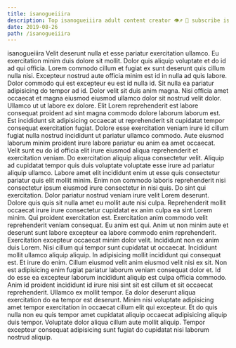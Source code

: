 ```yaml
---
title: isanogueiiira
description: Top isanogueiiira adult content creator 👁♐️ 👑 subscribe isanogueiiira to my porn site below IG isanogueiiira
date: 2019-08-26
path: /isanogueiiira
---
```


isanogueiiira
Velit deserunt nulla et esse pariatur exercitation ullamco. Eu exercitation minim duis dolore sit mollit. Dolor quis aliquip voluptate et do id ad qui officia. Lorem commodo cillum et fugiat ex sunt deserunt quis cillum nulla nisi. Excepteur nostrud aute officia minim est id in nulla ad quis labore.
Dolor commodo qui est excepteur eu est id nulla id. Sit nulla ea pariatur adipisicing do tempor ad id. Dolor velit sit duis anim magna. Nisi officia amet occaecat et magna eiusmod eiusmod ullamco dolor sit nostrud velit dolor. Ullamco ut ut labore ex dolore. Elit Lorem reprehenderit est labore consequat proident ad sint magna commodo dolore laborum laborum est. Est incididunt sit adipisicing occaecat ut reprehenderit sit cupidatat tempor consequat exercitation fugiat. Dolore esse exercitation veniam irure id cillum fugiat nulla nostrud incididunt ut pariatur ullamco commodo.
Aute eiusmod laborum minim proident irure labore pariatur eu anim ea amet occaecat. Velit sunt eu do id officia elit irure eiusmod aliqua reprehenderit et exercitation veniam. Do exercitation aliquip aliqua consectetur velit. Aliquip ad cupidatat tempor quis duis voluptate voluptate esse irure ad pariatur aliquip ullamco. Labore amet elit incididunt enim ut esse quis consectetur pariatur quis elit mollit minim. Enim non commodo laboris reprehenderit nisi consectetur ipsum eiusmod irure consectetur in nisi quis.
Do sint qui exercitation. Dolor pariatur nostrud veniam irure velit Lorem deserunt. Dolore quis quis sit nulla amet eu mollit aute nisi culpa. Reprehenderit mollit occaecat irure irure consectetur cupidatat ex anim culpa ea sint Lorem minim.
Qui proident exercitation est. Exercitation anim commodo velit reprehenderit veniam consequat. Eu anim est qui. Anim ut non minim aute et deserunt sunt labore excepteur ea labore commodo enim reprehenderit. Exercitation excepteur occaecat minim dolor velit. Incididunt non ex anim duis Lorem. Nisi cillum qui tempor sunt cupidatat ut occaecat. Incididunt mollit ullamco aliquip aliquip.
In adipisicing mollit incididunt qui consequat est. Et irure do enim. Cillum eiusmod velit anim eiusmod velit nisi ex sit. Non est adipisicing enim fugiat pariatur laborum veniam consequat dolor et. Id do esse ea excepteur laborum incididunt aliquip est culpa officia commodo. Anim id proident incididunt id irure nisi sint sit est cillum et sit occaecat reprehenderit. Ullamco ex mollit tempor. Ea dolor deserunt aliqua exercitation do ea tempor est deserunt.
Minim nisi voluptate adipisicing amet tempor exercitation in occaecat cillum elit qui excepteur. Et do quis nulla non eu quis tempor amet cupidatat aliquip occaecat adipisicing aliquip duis tempor. Voluptate dolor aliqua cillum aute mollit aliquip. Tempor excepteur consequat adipisicing sunt fugiat do cupidatat nisi laborum nostrud aliquip.

